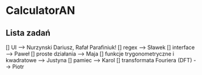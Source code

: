 # CalculatorAN

## Lista zadań
[] UI --> Nurzynski Dariusz, Rafał Parafiniuk!
[] regex --> Sławek
[] interface --> Paweł
[] proste działania --> Maja
[] funkcje trygonometryczne i kwadratowe --> Justyna
[] pamiec --> Karol
[] transformata Fouriera (DFT) --> Piotr